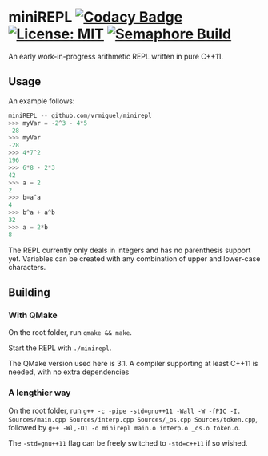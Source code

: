 # miniREPL [![Codacy Badge](https://app.codacy.com/project/badge/Grade/1ffc16cdfeca4a53b37e97a8a9a8957b)](https://www.codacy.com/manual/lemao.vrm07/minirepl?utm_source=github.com&amp;utm_medium=referral&amp;utm_content=vrmiguel/minirepl&amp;utm_campaign=Badge_Grade)  [![License: MIT](https://img.shields.io/badge/License-MIT-yellow.svg)](https://opensource.org/licenses/MIT) [![Semaphore Build](https://vrmiguel.semaphoreci.com/badges/minirepl/branches/master.svg?style=shields)](https://vrmiguel.semaphoreci.com/projects/minirepl/) 

An early work-in-progress arithmetic REPL written in pure C++11.

## Usage

An example follows:
```C
miniREPL -- github.com/vrmiguel/minirepl
>>> myVar = -2^3 - 4*5
-28
>>> myVar
-28
>>> 4*7^2
196
>>> 6*8 - 2*3
42
>>> a = 2
2
>>> b=a^a
4
>>> b^a + a^b
32
>>> a = 2*b
8
```

The REPL currently only deals in integers and has no parenthesis support yet.
Variables can be created with any combination of upper and lower-case characters.

## Building

### With QMake

On the root folder, run ```qmake && make```. 

Start the REPL with `./minirepl`.

The QMake version used here is 3.1.
A compiler supporting at least C++11 is needed, with no extra dependencies

### A lengthier way

On the root folder, run ```g++ -c -pipe -std=gnu++11 -Wall -W -fPIC -I. Sources/main.cpp Sources/interp.cpp Sources/_os.cpp Sources/token.cpp```, followed by ```g++ -Wl,-O1 -o minirepl main.o interp.o _os.o token.o```.

The `-std=gnu++11` flag can be freely switched to `-std=c++11` if so wished.
